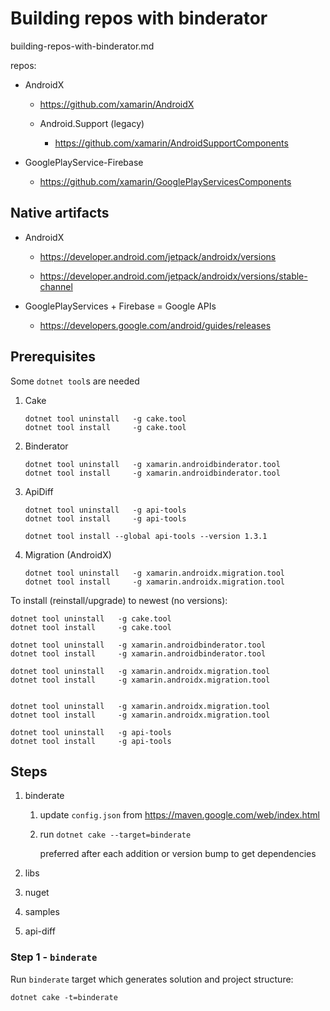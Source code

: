 # Building repos with binderator

building-repos-with-binderator.md

repos:

*   AndroidX

    *   https://github.com/xamarin/AndroidX

    *   Android.Support (legacy)

        *   https://github.com/xamarin/AndroidSupportComponents

*   GooglePlayService-Firebase

    *   https://github.com/xamarin/GooglePlayServicesComponents

## Native artifacts

*   AndroidX

    *   https://developer.android.com/jetpack/androidx/versions
    
    *   https://developer.android.com/jetpack/androidx/versions/stable-channel

*   GooglePlayServices + Firebase = Google APIs

    *   https://developers.google.com/android/guides/releases


## Prerequisites

Some `dotnet tool`s are needed

1.  Cake

    ```
    dotnet tool uninstall   -g cake.tool
    dotnet tool install     -g cake.tool
    ````

2.  Binderator

    ```
    dotnet tool uninstall   -g xamarin.androidbinderator.tool 
    dotnet tool install     -g xamarin.androidbinderator.tool 
    ```

3.  ApiDiff

    ```
    dotnet tool uninstall   -g api-tools
    dotnet tool install     -g api-tools
    ```

    ```
    dotnet tool install --global api-tools --version 1.3.1
    ```

4.  Migration (AndroidX)

    ```
    dotnet tool uninstall   -g xamarin.androidx.migration.tool
    dotnet tool install     -g xamarin.androidx.migration.tool
    ```


To install (reinstall/upgrade) to newest (no versions):

```
dotnet tool uninstall   -g cake.tool
dotnet tool install     -g cake.tool

dotnet tool uninstall   -g xamarin.androidbinderator.tool 
dotnet tool install     -g xamarin.androidbinderator.tool 

dotnet tool uninstall   -g xamarin.androidx.migration.tool
dotnet tool install     -g xamarin.androidx.migration.tool


dotnet tool uninstall   -g xamarin.androidx.migration.tool
dotnet tool install     -g xamarin.androidx.migration.tool

dotnet tool uninstall   -g api-tools
dotnet tool install     -g api-tools
```

## Steps

1.  binderate

    1.  update `config.json` from https://maven.google.com/web/index.html

    2.  run `dotnet cake --target=binderate` 
    
        preferred after each addition or version bump to get dependencies

2.  libs

3.  nuget

4.  samples

5.  api-diff

### Step 1 - `binderate`

Run `binderate` target which generates solution and project structure:

```
dotnet cake -t=binderate
```

